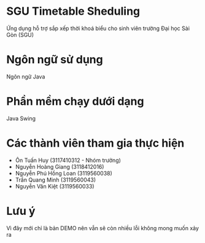 # SGU Timetable Sheduling
Ứng dụng hỗ trợ sắp xếp thời khoá biểu cho sinh viên trường Đại học Sài Gòn (SGU)
# Ngôn ngữ sử dụng
Ngôn ngữ Java
# Phần mềm chạy dưới dạng
Java Swing
# Các thành viên tham gia thực hiện
- Ôn Tuấn Huy (3117410312 - Nhóm trưởng) <br/>
- Nguyễn Hoàng Giang (3118412016) <br/>
- Nguyễn Phú Hồng Loan (3119560038) <br/>
- Trần Quang Minh (3119560043)<br/>
- Nguyễn Văn Kiệt (3119560033)
# Lưu ý
Vì đây mới chỉ là bản DEMO nên vẫn sẽ còn nhiều lỗi không mong muốn xảy ra
